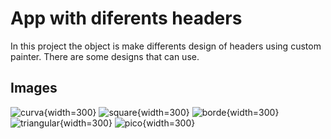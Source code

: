 # App with diferents headers

In this project the object is make differents design of headers using custom painter. 
There are some designs that can use.

## Images

![curva](https://github.com/leitoon/disenos/assets/43183222/0e1dd062-0bcb-4116-88cc-e0c9377c1e26){width=300}
![square](https://github.com/leitoon/disenos/assets/43183222/0f2a1e05-0852-4650-bef6-ffef6bd44728){width=300}
![borde](https://github.com/leitoon/disenos/assets/43183222/df712147-1796-4e05-9b14-99e04996d3c6){width=300}
![triangular](https://github.com/leitoon/disenos/assets/43183222/5b7c6798-65dc-489e-b99e-c17742495d78){width=300}
![pico](https://github.com/leitoon/disenos/assets/43183222/650e14f0-828b-43c2-adfe-b7a8a8689d02){width=300}


